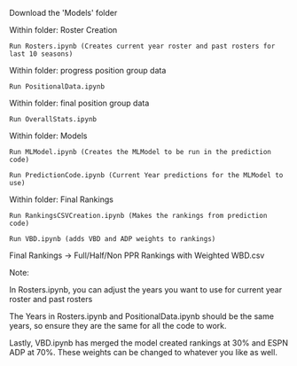 Download the 'Models' folder
    
Within folder: Roster Creation

    Run Rosters.ipynb (Creates current year roster and past rosters for last 10 seasons)
    
Within folder: progress position group data

    Run PositionalData.ipynb
    
Within folder: final position group data

    Run OverallStats.ipynb
    
Within folder: Models

    Run MLModel.ipynb (Creates the MLModel to be run in the prediction code)
    
    Run PredictionCode.ipynb (Current Year predictions for the MLModel to use)
    
Within folder: Final Rankings

    Run RankingsCSVCreation.ipynb (Makes the rankings from prediction code)
    
    Run VBD.ipynb (adds VBD and ADP weights to rankings)
    
Final Rankings -> Full/Half/Non PPR Rankings with Weighted WBD.csv


Note:

In Rosters.ipynb, you can adjust the years you want to use for current year roster and past rosters

The Years in Rosters.ipynb and PositionalData.ipynb should be the same years, so ensure they are the same for all the code to work.

Lastly, VBD.ipynb has merged the model created rankings at 30% and ESPN ADP at 70%. These weights can be changed to whatever you like as well.

